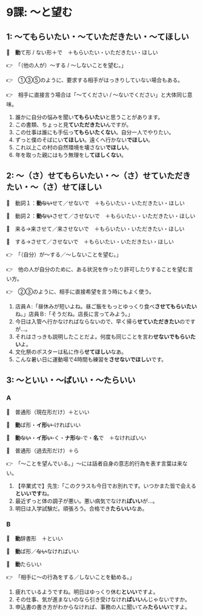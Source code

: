 # 9課: ～と望む

## 1: ～てもらいたい・～ていただきたい・～てほしい

🔗　**動**て形 / ない形＋で　＋もらいたい・いただきたい・ほしい

👉　「（他の人が）～する / ～しないことを望む。」

👉　①③⑤のように、要求する相手がはっきりしていない場合もある。

👉　相手に直接言う場合は「～てください / ～ないでください」と大体同じ意味。

1. 誰かに自分の悩みを聞い**てもらいたい**と思うことがあります。
2. この書類、ちょっと見**ていただきたい**んですが。
3. この仕事は誰にも手伝っ**てもらいたくない**。自分一人でやりたい。
4. ずっと僕のそばにい**てほしい**。遠くへ行かない**でほしい**。
5. これ以上この村の自然環境を壊さない**でほしい**。
6. 年を取った親にはもう無理をし**てほしくない**。

## 2: ～（さ）せてもらいたい・～（さ）せていただきたい・～（さ）せてほしい

🔗　動詞１：**動**~~ない~~せて／せないで　＋もらいたい・いただきたい・ほしい

🔗　動詞２：**動**~~ない~~させて／させないで　＋もらいたい・いただきたい・ほしい

🔗　来る→来させて／来させないで　＋もらいたい・いただきたい・ほしい

🔗　する→させて／させないで　＋もらいたい・いただきたい・ほしい

👉　「（自分）が～する／～しないことを望む。」

👉　他の人が自分のために、ある状況を作ったり許可したりすることを望む言い方。

👉　②③のように、相手に直接希望を言う時にもよく使う。

1. 店員Ａ:「昼休みが短いよね。昼ご飯をもっとゆっくり食べ**させてもらいたい**ね。」店員Ｂ:「そうだね。店長に言ってみよう。」
2. 今日は入管へ行かなければならないので、早く帰ら**せていただきたい**のですが…。
3. それはさっきも説明したことだよ。何度も同じことを言わ**せないでもらいたい**よ。
4. 文化祭のポスターは私に作ら**せてほしい**なあ。
5. こんな暑い日に運動場で4時間も練習を**させないでほしい**です。

## 3: ～といい・～ばいい・～たらいい

### A

🔗　普通形（現在形だけ）＋といい

🔗　**動**ば形・**イ形**~~い~~‐ければいい

🔗　**動**~~ない~~・**イ形**~~い~~‐く・**ナ形**~~な~~‐で・**名**で　＋なければいい

🔗　普通形（過去形だけ）＋ら

👉　「～ことを望んでいる。」～には話者自身の意志的行為を表す言葉は来ない。

1. 【卒業式で】先生:「このクラスも今日でお別れです。いつかまた皆で会える**といいです**ね。
2. 最近ずっと体の調子が悪い。悪い病気でなけれ**ばいい**が…。
3. 明日は入学試験だ。頑張ろう。合格でき**たらいい**なあ。

### B

🔗　**動**辞書形　＋といい

🔗　**動**ば形／~~ない~~なければいい

🔗　**動**たらいい

👉　「相手に～の行為をする／しないことを勧める。」

1. 疲れているようですね。明日はゆっくり休む**といい**ですよ。
2. その仕事、気が進まないのなら引き受けなけれ**ばいい**んじゃないですか。
3. 申込書の書き方がわからなければ、事務の人に聞いてみ**たらいい**ですよ。

